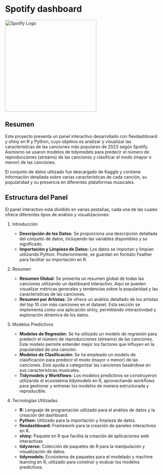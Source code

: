 # Spotify dashboard

<img src="https://upload.wikimedia.org/wikipedia/commons/thumb/2/26/Spotify_logo_with_text.svg/1200px-Spotify_logo_with_text.svg.png" alt="Spotify Logo" width="300"/>

## Resumen

Este proyecto presenta un panel interactivo desarrollado con flexdashboard y shiny en R y Python, cuyo objetivo es analizar y visualizar las características de las canciones más populares de 2023 según Spotify. Asimismo se usaron modelos de tidymodels para predecir el número de reproducciones (streams) de las canciones y clasificar el modo (mayor o menor) de las canciones.

El conjunto de datos utilizado fue descargado de Kaggle y contiene información detallada sobre varias características de cada canción, su popularidad y su presencia en diferentes plataformas musicales.

## Estructura del Panel

El panel interactivo está dividido en varias pestañas, cada una de las cuales ofrece diferentes tipos de análisis y visualizaciones:

1. Introducción
   - **Descripción de los Datos:** Se proporciona una descripción detallada del conjunto de datos, incluyendo las variables disponibles y su significado.
   - **Importación y Limpieza de Datos:** Los datos se importan y limpian utilizando Python. Posteriormente, se guardan en formato Feather para facilitar su importación en R.

2. Resumen
   - **Resumen Global:** Se presenta un resumen global de todas las canciones utilizando un dashboard interactivo. Aquí se pueden visualizar métricas generales y tendencias sobre la popularidad y las características de las canciones.
   - **Resumen por Artistas:** Se ofrece un análisis detallado de los artistas del top 10 con más canciones en el dataset. Esta sección se implementa como una aplicación shiny, permitiendo interactividad y exploración dinámica de los datos.

3. Modelos Predictivos
   - **Modelos de Regresión:** Se ha utilizado un modelo de regresión para predecir el número de reproducciones (streams) de las canciones. Este modelo permite entender mejor los factores que influyen en la popularidad de una canción.
   - **Modelos de Clasificación:** Se ha empleado un modelo de clasificación para predecir el modo (mayor o menor) de las canciones. Esto ayuda a categorizar las canciones basándose en sus características musicales.
   - **Tidymodels y Workflows:** Los modelos predictivos se construyeron utilizando el ecosistema tidymodels en R, aprovechando workflows para gestionar y entrenar los modelos de manera estructurada y reproducible.

4. Tecnologías Utilizadas
    - **R:** Lenguaje de programación utilizado para el análisis de datos y la creación del dashboard.
    - **Python:** Utilizado para la importación y limpieza de datos.
    - **flexdashboard:** Framework para la creación de paneles interactivos en R.
    - **shiny:** Paquete en R que facilita la creación de aplicaciones web interactivas
    - **tidyverse:** Colección de paquetes de R para la manipulación y visualización de datos.
    - **tidymodels:** Ecosistema de paquetes para el modelado y machine learning en R, utilizado para construir y evaluar los modelos predictivos.
